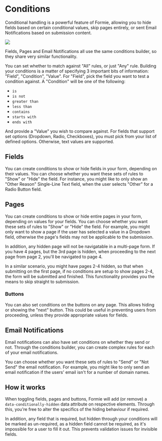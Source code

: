 # Conditions
Conditional handling is a powerful feature of Formie, allowing you to hide fields based on certain conditional values, skip pages entirely, or sent Email Notifications based on submission content.

<img src="https://verbb.io/uploads/plugins/formie/formie-notification-conditions.png" />

Fields, Pages and Email Notifications all use the same conditions builder, so they share very similar functionality.

You can set whether to match against "All" rules, or just "Any" rule. Building your conditions is a matter of specifying 3 important bits of information: "Field", "Condition", "Value". For "Field", pick the field you want to test a condition against. A "Condition" will be one of the following:

- `is`
- `is not`
- `greater than`
- `less than`
- `contains`
- `starts with`
- `ends with`

And provide a "Value" you wish to compare against. For fields that support set options (Dropdown, Radio, Checkboxes), you must pick from your list of defined options. Otherwise, text values are supported.

## Fields
You can create conditions to show or hide fields in your form, depending on their values. You can choose whether you want these sets of rules to "Show" or "Hide" the field. For instance, you might like to only show an "Other Reason" Single-Line Text field, when the user selects "Other" for a Radio Button field.

## Pages
You can create conditions to show or hide entire pages in your form, depending on values for your fields. You can choose whether you want these sets of rules to "Show" or "Hide" the field. For example, you might only want to show a page if the user has selected a value in a Dropdown field, otherwise the page's fields may not be applicable to the submission.

In addition, any hidden page will not be navigatable in a multi-page form. If you have 4 pages, but the 3rd page is hidden, when proceeding to the next page from page 2, you'll be navigated to page 4.

In a similar scenario, you might have pages 2-4 hidden, so that when submitting on the first page, if no conditions are setup to show pages 2-4, the form will be submitted and finished. This functionality provides you the means to skip straight to submission.

### Buttons
You can also set conditions on the buttons on any page. This allows hiding or showing the "next" button. This could be useful in preventing users from proceeding, unless they provide appropriate values for fields.

## Email Notifications
Email notifications can also have set conditions on whether they send or not. Through the conditions builder, you can create complex rules for each of your email notifications.

You can choose whether you want these sets of rules to "Send" or "Not Send" the email notification. For example, you might like to only send an email notification if the users' email isn't for a number of domain names.

## How it works
When toggling fields, pages and buttons, Formie will add (or remove) a `data-conditionally-hidden` data attribute on respective elements. Through this, you're free to alter the specifics of the hiding behaviour if required.

In addition, any field that is required, but hidden through your conditions will be marked as un-required, as a hidden field cannot be required, as it's impossible for a user to fill it out. This prevents validation issues for invisible fields.
